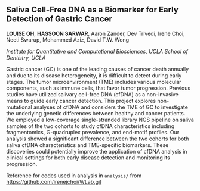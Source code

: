 ## Saliva Cell-Free DNA as a Biomarker for Early Detection of Gastric Cancer

**LOUISE OH**, **HASSOON SARWAR**, Aaron Zander, Dev Trivedi, Irene Choi, Neeti Swarup, Mohammed Aziz, David T.W. Wong

*Institute for Quantitative and Computational Biosciences, UCLA School of Dentistry, UCLA*

Gastric cancer (GC) is one of the leading causes of cancer death annually and due 
to its disease heterogeneity, it is difficult to detect during early stages. 
The tumor microenvironment (TME) includes various molecular components, such as 
immune cells, that favor tumor progression. Previous studies have utilized salivary 
cell-free DNA (cfDNA) as a non-invasive means to guide early cancer detection. 
This project explores non-mutational analyses of cfDNA and considers the TME of 
GC to investigate the underlying genetic differences between healthy and cancer 
patients. We employed a low-coverage single-stranded library NGS pipeline on 
saliva samples of the two cohorts to study cfDNA characteristics including 
fragmentomics, G-quadruplex prevalence, and end-motif profiles. Our analysis 
showed a significant difference between the two cohorts for both saliva cfDNA 
characteristics and TME-specific biomarkers. These discoveries could potentially 
improve the application of cfDNA analysis in clinical settings for both early 
disease detection and monitoring its progression.

Reference for codes used in analysis in `analysis/` from https://github.com/irenejchoi/WLab.git
